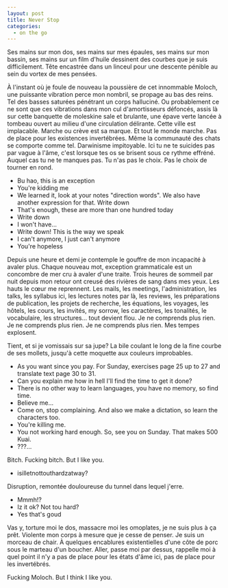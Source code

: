 ```yaml
---
layout: post
title: Never Stop
categories:
  - on the go
---
```


Ses mains sur mon dos, ses mains sur mes épaules, ses mains sur mon bassin, ses mains sur un film d'huile dessinent des courbes que je suis difficilement.
Tête encastrée dans un linceul pour une descente pénible au sein du vortex de mes pensées.

À l'instant où je foule de nouveau la poussière de cet innommable Moloch, une puissante vibration perce mon nombril, se propage au bas des reins.
Tel des basses saturées pénétrant un corps halluciné.
Ou probablement ce ne sont que ces vibrations dans mon cul d'amortisseurs défoncés, assis là sur cette banquette de moleskine sale et brulante, une épave verte lancée à tombeau ouvert au milieu d'une circulation délirante.
Cette ville est implacable.
Marche ou crève est sa marque.
Et tout le monde marche.
Pas de place pour les existences invertébrées.
Même la communauté des chats se comporte comme tel.
Darwinisme impitoyable.
Ici tu ne te suicides pas par vague à l'âme, c'est lorsque tes os se brisent sous ce rythme effréné.
Auquel cas tu ne te manques pas.
Tu n'as pas le choix.
Pas le choix de tourner en rond.


- Bu hao, this is an exception
- You're kidding me
- We learned it, look at your notes "direction words". We also have another expression for that. Write down
- That's enough, these are more than one hundred today
- Write down
- I won't have...
- Write down! This is the way we speak
- I can't anymore, I just can't anymore
- You're hopeless

Depuis une heure et demi je contemple le gouffre de mon incapacité à avaler plus.
Chaque nouveau mot, exception grammaticale est un concombre de mer cru à avaler d'une traite.
Trois heures de sommeil par nuit depuis mon retour ont creusé des rivières de sang dans mes yeux.
Les hauts le cœur me reprennent.
Les mails, les meetings, l'administration, les talks, les syllabus ici, les lectures notes par là, les reviews, les préparations de publication, les projets de recherche, les équations, les voyages, les hôtels, les cours, les invités, my sorrow, les caractères, les tonalités, le vocabulaire, les structures... tout devient flou.
Je ne comprends plus rien.
Je ne comprends plus rien.
Je ne comprends plus rien.
Mes tempes explosent.

Tient, et si je vomissais sur sa jupe?
La bile coulant le long de la fine courbe de ses mollets, jusqu'à cette moquette aux couleurs improbables.

- As you want since you pay. For Sunday, exercises page 25 up to 27 and translate text page 30 to 31.
- Can you explain me how in hell I'll find the time to get it done?
- There is no other way to learn languages, you have no memory, so find time.
- Believe me...
- Come on, stop complaining. And also we make a dictation, so learn the characters too.
- You're killing me.
- You not working hard enough. So, see you on Sunday. That makes 500 Kuai.
- ???...

Bitch.
Fucking bitch.
But I like you.


- isilletnottouthardzatway?

Disruption, remontée douloureuse du tunnel dans lequel j'erre.

- Mmmh!?
- Iz it ok? Not tou hard?
- Yes that's goud

Vas y, torture moi le dos, massacre moi les omoplates, je ne suis plus à ça prêt.
Violente mon corps à mesure que je cesse de penser.
Je suis un morceau de chair.
À quelques encablures existentielles d'une côte de porc sous le marteau d'un boucher.
Aller, passe moi par dessus, rappelle moi à quel point il n'y a pas de place pour les états d'âme ici, pas de place pour les invertébrés.

Fucking Moloch.
But I think I like you.
